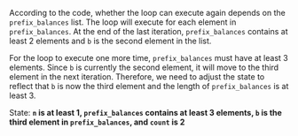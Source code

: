 According to the code, whether the loop can execute again depends on the `prefix_balances` list. The loop will execute for each element in `prefix_balances`. At the end of the last iteration, `prefix_balances` contains at least 2 elements and `b` is the second element in the list. 

For the loop to execute one more time, `prefix_balances` must have at least 3 elements. Since `b` is currently the second element, it will move to the third element in the next iteration. Therefore, we need to adjust the state to reflect that `b` is now the third element and the length of `prefix_balances` is at least 3.

State: **`n` is at least 1, `prefix_balances` contains at least 3 elements, `b` is the third element in `prefix_balances`, and `count` is 2**